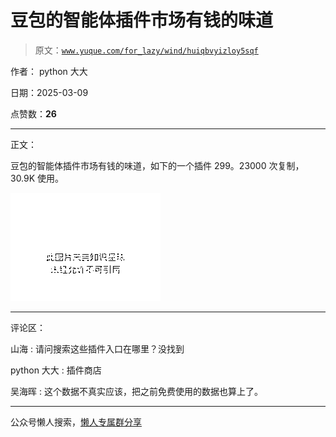 # 豆包的智能体插件市场有钱的味道

> 原文：[`www.yuque.com/for_lazy/wind/huiqbvyizloy5sqf`](https://www.yuque.com/for_lazy/wind/huiqbvyizloy5sqf)

作者： python 大大

日期：2025-03-09

点赞数：**26**

* * *

正文：

豆包的智能体插件市场有钱的味道，如下的一个插件 299。23000 次复制，30.9K 使用。

![](img/a13cc8685ffd2214e526e134adf98e6b.png "None")

* * *

评论区：

山海 : 请问搜索这些插件入口在哪里？没找到

python 大大 : 插件商店

吴海晖 : 这个数据不真实应该，把之前免费使用的数据也算上了。

* * *

公众号懒人搜索，[懒人专属群分享](https://lazybook.fun/#/blog/group)